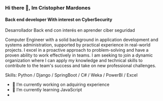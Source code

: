 ### Hi there 👋, Im Cristopher Mardones
#### Back end developer With interest on CyberSecurity
Desarrollador Back end con interés en aprender ciber seguridad


Computer Engineer with a solid background in application development and systems administration, supported by practical experience in real-world projects. I excel in a proactive approach to problem-solving and have a proven ability to work effectively in teams. I am seeking to join a dynamic organization where I can apply my knowledge and technical skills to contribute to the team's success and take on new professional challenges.

Skills: Python / Django / SpringBoot / C# / Weka / PowerBI / Excel 

- 🔭 I’m currently working on adquiring experience
- 🌱 I’m currently learning JavaScript
- 










